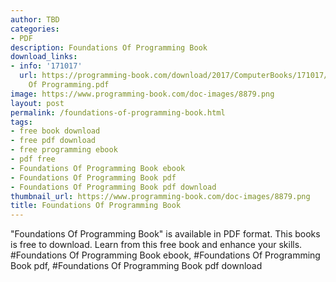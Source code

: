 ```yaml
---
author: TBD
categories:
- PDF
description: Foundations Of Programming Book
download_links:
- info: '171017'
  url: https://programming-book.com/download/2017/ComputerBooks/171017/Foundations
    Of Programming.pdf
image: https://www.programming-book.com/doc-images/8879.png
layout: post
permalink: /foundations-of-programming-book.html
tags:
- free book download
- free pdf download
- free programming ebook
- pdf free
- Foundations Of Programming Book ebook
- Foundations Of Programming Book pdf
- Foundations Of Programming Book pdf download
thumbnail_url: https://www.programming-book.com/doc-images/8879.png
title: Foundations Of Programming Book
---
```


 
<div class="item-desc text-justify">
  "Foundations Of Programming Book" is available in PDF format. This books is free to download. Learn from this free book and enhance your skills.
  <br>
  #Foundations Of Programming Book ebook, #Foundations Of Programming Book pdf, #Foundations Of Programming Book pdf download
</div>